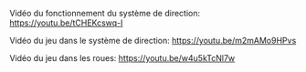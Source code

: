 Vidéo du fonctionnement du système de direction: https://youtu.be/tCHEKcswq-I

Vidéo du jeu dans le système de direction: https://youtu.be/m2mAMo9HPvs

Vidéo du jeu dans les roues: https://youtu.be/w4u5kTcNl7w
